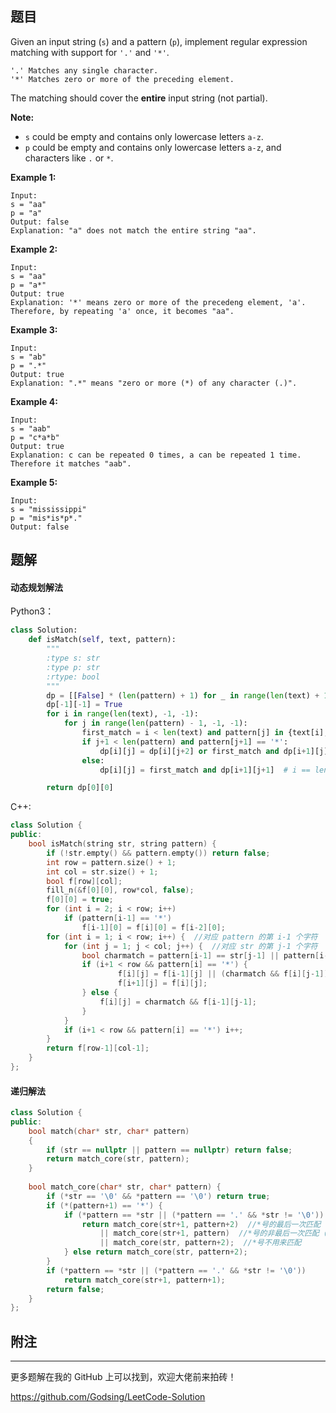 ## 题目

Given an input string (`s`) and a pattern (`p`), implement regular expression matching with support for `'.'` and `'*'`.

```
'.' Matches any single character.
'*' Matches zero or more of the preceding element.
```

The matching should cover the **entire** input string (not partial).

**Note:**

- `s` could be empty and contains only lowercase letters `a-z`.
- `p` could be empty and contains only lowercase letters `a-z`, and characters like `.` or `*`.

**Example 1:**

```
Input:
s = "aa"
p = "a"
Output: false
Explanation: "a" does not match the entire string "aa".
```

**Example 2:**

```
Input:
s = "aa"
p = "a*"
Output: true
Explanation: '*' means zero or more of the precedeng element, 'a'. Therefore, by repeating 'a' once, it becomes "aa".
```

**Example 3:**

```
Input:
s = "ab"
p = ".*"
Output: true
Explanation: ".*" means "zero or more (*) of any character (.)".
```

**Example 4:**

```
Input:
s = "aab"
p = "c*a*b"
Output: true
Explanation: c can be repeated 0 times, a can be repeated 1 time. Therefore it matches "aab".
```

**Example 5:**

```
Input:
s = "mississippi"
p = "mis*is*p*."
Output: false
```



## 题解

#### 动态规划解法

Python3：

```python
class Solution:
    def isMatch(self, text, pattern):
        """
        :type s: str
        :type p: str
        :rtype: bool
        """
        dp = [[False] * (len(pattern) + 1) for _ in range(len(text) + 1)]
        dp[-1][-1] = True
        for i in range(len(text), -1, -1):
            for j in range(len(pattern) - 1, -1, -1):
                first_match = i < len(text) and pattern[j] in {text[i], '.'}
                if j+1 < len(pattern) and pattern[j+1] == '*':
                    dp[i][j] = dp[i][j+2] or first_match and dp[i+1][j]
                else:
                    dp[i][j] = first_match and dp[i+1][j+1]  # i == len(text) and j == len(pattern)-1 时，first_match 为 False，右边的 dp[i+1][j+1] 不会运行，所以不会有IndexError: list index out of range

        return dp[0][0]
```

C++:

```c++
class Solution {
public:
    bool isMatch(string str, string pattern) {
        if (!str.empty() && pattern.empty()) return false;
        int row = pattern.size() + 1;
        int col = str.size() + 1;
        bool f[row][col];
        fill_n(&f[0][0], row*col, false);
        f[0][0] = true;
        for (int i = 2; i < row; i++)
            if (pattern[i-1] == '*')
                f[i-1][0] = f[i][0] = f[i-2][0];
        for (int i = 1; i < row; i++) {  //对应 pattern 的第 i-1 个字符
            for (int j = 1; j < col; j++) {  //对应 str 的第 j-1 个字符
                bool charmatch = pattern[i-1] == str[j-1] || pattern[i-1] == '.';
                if (i+1 < row && pattern[i] == '*') {
                        f[i][j] = f[i-1][j] || (charmatch && f[i][j-1]);
                        f[i+1][j] = f[i][j];
                } else {
                    f[i][j] = charmatch && f[i-1][j-1];
                }
            }
            if (i+1 < row && pattern[i] == '*') i++;
        }
        return f[row-1][col-1];
    }
};
```

#### 递归解法

```c++
class Solution {
public:
    bool match(char* str, char* pattern)
    {
        if (str == nullptr || pattern == nullptr) return false;
        return match_core(str, pattern);
    }
     
    bool match_core(char* str, char* pattern) {
        if (*str == '\0' && *pattern == '\0') return true;
        if (*(pattern+1) == '*') {
            if (*pattern == *str || (*pattern == '.' && *str != '\0')) {
                return match_core(str+1, pattern+2)  //*号的最后一次匹配
                    || match_core(str+1, pattern)  //*号的非最后一次匹配（即继续尝试匹配）
                    || match_core(str, pattern+2);  //*号不用来匹配
            } else return match_core(str, pattern+2);
        }
        if (*pattern == *str || (*pattern == '.' && *str != '\0'))
            return match_core(str+1, pattern+1);
        return false;
    }
};
```



## 附注



------

更多题解在我的 GitHub 上可以找到，欢迎大佬前来拍砖！

https://github.com/Godsing/LeetCode-Solution

